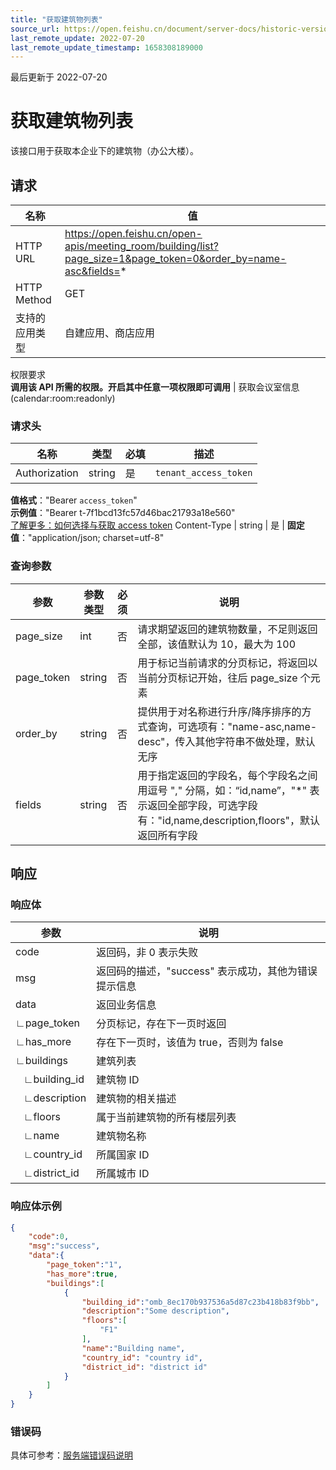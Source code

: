 ```yaml
---
title: "获取建筑物列表"
source_url: https://open.feishu.cn/document/server-docs/historic-version/meeting_room-v1/api-reference/obtain-building-list
last_remote_update: 2022-07-20
last_remote_update_timestamp: 1658308189000
---
```

最后更新于 2022-07-20

# 获取建筑物列表

该接口用于获取本企业下的建筑物（办公大楼）。

## 请求
名称 | 值
---|---
HTTP URL | https://open.feishu.cn/open-apis/meeting_room/building/list?page_size=1&page_token=0&order_by=name-asc&fields=*
HTTP Method | GET
支持的应用类型 | 自建应用、商店应用
权限要求  
 **调用该 API 所需的权限。开启其中任意一项权限即可调用** | 获取会议室信息(calendar:room:readonly)

### 请求头

名称 | 类型 | 必填 | 描述
--- | --- | --- | ---
Authorization | string | 是 | `tenant_access_token`  
**值格式**："Bearer `access_token`"  
**示例值**："Bearer t-7f1bcd13fc57d46bac21793a18e560"  
 [了解更多：如何选择与获取 access token](https://open.feishu.cn/document/uAjLw4CM/ugTN1YjL4UTN24CO1UjN/trouble-shooting/how-to-choose-which-type-of-token-to-use)
Content-Type | string | 是 | **固定值**："application/json; charset=utf-8"

### 查询参数

| 参数       | 参数类型 | 必须 | 说明                                                         |
| ---------- | -------- | ---- | ------------------------------------------------------------ |
| page_size  | int      | 否   | 请求期望返回的建筑物数量，不足则返回全部，该值默认为 10，最大为 100 |
| page_token | string   | 否   | 用于标记当前请求的分页标记，将返回以当前分页标记开始，往后 page_size 个元素 |
| order_by   | string   | 否   | 提供用于对名称进行升序/降序排序的方式查询，可选项有："name-asc,name-desc"，传入其他字符串不做处理，默认无序 |
| fields     | string   | 否   | 用于指定返回的字段名，每个字段名之间用逗号 "," 分隔，如：“id,name”，"*" 表示返回全部字段，可选字段有："id,name,description,floors"，默认返回所有字段 |

## 响应

### 响应体

| 参数         | 说明                                                 |
| ------------ | ---------------------------------------------------- |
| code         | 返回码，非 0 表示失败                                |
| msg          | 返回码的描述，"success" 表示成功，其他为错误提示信息 |
| data         | 返回业务信息                                         |
| ∟page_token  | 分页标记，存在下一页时返回                           |
| ∟has_more    | 存在下一页时，该值为 true，否则为 false              |
| ∟buildings   | 建筑列表                                             |
| &nbsp;&nbsp;&nbsp;∟building_id | 建筑物 ID                                            |
| &nbsp;&nbsp;&nbsp;∟description | 建筑物的相关描述                                     |
| &nbsp;&nbsp;&nbsp;∟floors      | 属于当前建筑物的所有楼层列表                         |
| &nbsp;&nbsp;&nbsp;∟name        | 建筑物名称                                           |
| &nbsp;&nbsp;&nbsp;∟country_id        | 所属国家 ID                                           |
| &nbsp;&nbsp;&nbsp;∟district_id        | 所属城市 ID                                           |

### 响应体示例

```json
{
    "code":0,
    "msg":"success",
    "data":{
        "page_token":"1",
        "has_more":true,
        "buildings":[
            {
                "building_id":"omb_8ec170b937536a5d87c23b418b83f9bb",
                "description":"Some description",
                "floors":[
                    "F1"
                ],
                "name":"Building name",
                "country_id": "country id",
                "district_id": "district id"
            }
        ]
    }
}
```

### 错误码

具体可参考：[服务端错误码说明](https://open.feishu.cn/document/ukTMukTMukTM/ugjM14COyUjL4ITN)
